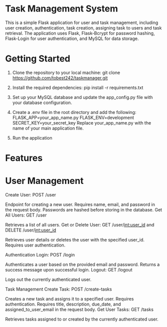 # Task Management System

This is a simple Flask application for user and task management, including user creation, authentication, task creation, assigning task to users and task retrieval. The application uses Flask, Flask-Bcrypt for password hashing, Flask-Login for user authentication, and MySQL for data storage.


# Getting Started

1. Clone the repository to your local machine:
   git clone https://github.com/tobest242/taskmanager.git

2. Install the required dependencies:
   pip install -r requirements.txt

3. Set up your MySQL database and update the app_config.py file with your database configuration.

4. Create a .env file in the root directory and add the following:
    FLASK_APP=your_app_name.py
    FLASK_ENV=development
    SECRET_KEY=your_secret_key
   Replace your_app_name.py with the name of your main application file.

5. Run the application

# Features

# User Management

Create User: POST /user

  Endpoint for creating a new user.
  Requires name, email, and password in the request body.
  Passwords are hashed before storing in the database.
  Get All Users: GET /user
  
  Retrieves a list of all users.
  Get or Delete User: GET /user/<int:user_id> and DELETE /user/<int:user_id>
  
  Retrieves user details or deletes the user with the specified user_id.
  Requires user authentication.

Authentication
  Login: POST /login
  
  Authenticates a user based on the provided email and password.
  Returns a success message upon successful login.
  Logout: GET /logout
  
  Logs out the currently authenticated user.
  
Task Management
  Create Task: POST /create-tasks
  
  Creates a new task and assigns it to a specified user.
  Requires authentication.
  Requires title, description, due_date, and assigned_to_user_email in the request body.
  Get User Tasks: GET /tasks
  
  Retrieves tasks assigned to or created by the currently authenticated user.
